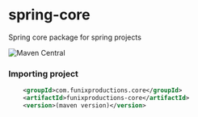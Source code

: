 # spring-core

Spring core package for spring projects

![Maven Central](https://img.shields.io/maven-central/v/com.funixproductions.core/funixproductions-core.svg)

### Importing project
```xml
    <groupId>com.funixproductions.core</groupId>
    <artifactId>funixproductions-core</artifactId>
    <version>(maven version)</version>
```
